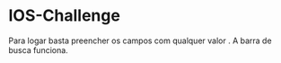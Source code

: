 # IOS-Challenge

Para logar basta preencher os campos com qualquer valor .
A barra de busca funciona. 
